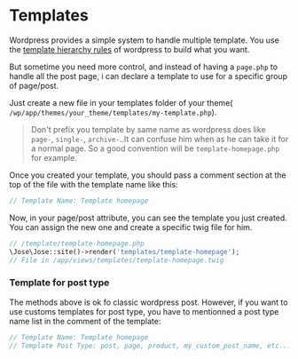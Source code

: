 # Templates

Wordpress provides a simple system to handle multiple template. You use the [template hierarchy rules](https://wphierarchy.com/) of wordpress to build what you want.

But sometime you need more control, and instead of having a `page.php` to handle all the post page, i can declare a template to use for a specific group of page/post.

Just create a new file in your templates folder of your theme( `/wp/app/themes/your_theme/templates/my-template.php`).

> Don't prefix you template by same name as wordpress does like `page-`, `single-`, `archive-`..It can confuse him when as he can take it for a normal page. 
> So a good convention will be `template-homepage.php` for example.

Once you created your template, you should pass a comment section at the top of the file with the template name like this:


```php
// Template Name: Template homepage 
```

Now, in your page/post attribute, you can see the template you just created. You can assign the new one and create a specific twig file for him.


```php
// /template/template-homepage.php
\Jose\Jose::site()->render('templates/template-homepage'); 
// File in /app/views/templates/template-homepage.twig
```

### Template for post type

The methods above is ok fo classic wordpress post. However, if you want to use customs templates for post type, you have to mentionned a post type name list in the comment of the template:

```php
// Template Name: Template homepage 
// Template Post Type: post, page, product, my_custom_post_name, etc...
```

